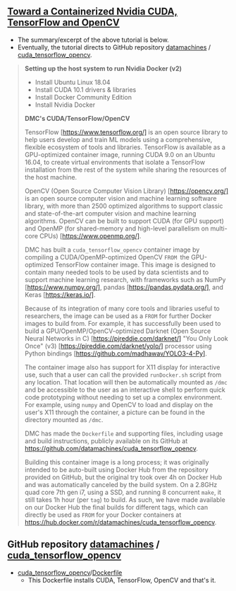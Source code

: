 

## [Toward a Containerized Nvidia CUDA, TensorFlow and OpenCV](https://www.datamachines.io/blog/toward-a-containerized-nvidia-cuda-tensorflow-and-opencv)

* The summary/excerpt of the above tutorial is below.
* Eventually, the tutorial directs to GitHub repository [datamachines](https://github.com/datamachines) / [cuda_tensorflow_opencv](https://github.com/datamachines/cuda_tensorflow_opencv).

> **Setting up the host system to run Nvidia Docker (v2)**
>
> * Install Ubuntu Linux 18.04
> * Install CUDA 10.1 drivers & libraries
> * Install Docker Community Edition
> * Install Nvidia Docker
>
> **DMC's CUDA/TensorFlow/OpenCV**
>
> TensorFlow [https://www.tensorflow.org/] is an open source library to help users develop and train ML models using a comprehensive, flexible ecosystem of tools and libraries. TensorFlow is available as a GPU-optimized container image, running CUDA 9.0 on an Ubuntu 16.04, to create virtual environments that isolate a TensorFlow installation from the rest of the system while sharing the resources of the host machine.
>
> OpenCV (Open Source Computer Vision Library) [https://opencv.org/] is an open source computer vision and machine learning software library, with more than 2500 optimized algorithms to support classic and state-of-the-art computer vision and machine learning algorithms. OpenCV can be built to support CUDA (for GPU support) and OpenMP (for shared-memory and high-level parallelism on multi-core CPUs) [https://www.openmp.org/].
>
> DMC has built a `cuda_tensorflow_opencv` container image by compiling a CUDA/OpenMP-optimized OpenCV `FROM `the GPU-optimized TensorFlow container image. This image is designed to contain many needed tools to be used by data scientists and to support machine learning research, with frameworks such as NumPy [https://www.numpy.org/], pandas [https://pandas.pydata.org/], and Keras [https://keras.io/].
>
> Because of its integration of many core tools and libraries useful to researchers, the image can be used as a `FROM` for further Docker images to build from. For example, it has successfully been used to build a GPU/OpenMP/OpenCV-optimized Darknet (Open Source Neural Networks in C) [https://pjreddie.com/darknet/] "You Only Look Once" (v3) [https://pjreddie.com/darknet/yolo/] processor using Python bindings [https://github.com/madhawav/YOLO3-4-Py].
>
> The container image also has support for X11 display for interactive use, such that a user can call the provided `runDocker.sh` script from any location. That location will then be automatically mounted as `/dmc` and be accessible to the user as an interactive shell to perform quick code prototyping without needing to set up a complex environment. For example, using `numpy` and OpenCV to load and display on the user's X11 through the container, a picture can be found in the directory mounted as `/dmc`.
>
> DMC has made the `Dockerfile` and supporting files, including usage and build instructions, publicly available on its GitHub at https://github.com/datamachines/cuda_tensorflow_opencv.
>
> Building this container image is a long process; it was originally intended to be auto-built using Docker Hub from the repository provided on GitHub, but the original try took over 4h on Docker Hub and was automatically canceled by the build system. On a 2.8GHz quad core 7th gen i7, using a SSD, and running 8 concurrent `make`, it still takes 1h hour (per `tag`) to build. As such, we have made available on our Docker Hub the final builds for different tags, which can directly be used as `FROM` for your Docker containers at https://hub.docker.com/r/datamachines/cuda_tensorflow_opencv.

## GitHub repository [datamachines](https://github.com/datamachines) / [cuda_tensorflow_opencv](https://github.com/datamachines/cuda_tensorflow_opencv)

* [cuda_tensorflow_opencv](https://github.com/datamachines/cuda_tensorflow_opencv)/[Dockerfile](https://github.com/datamachines/cuda_tensorflow_opencv/blob/master/Dockerfile)
  * This Dockerfile installs CUDA, TensorFlow, OpenCV and that's it.

